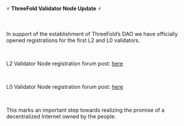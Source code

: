 ⚡ **ThreeFold Validator Node Update** ⚡

<br/>

In support of the establishment of ThreeFold’s DAO we have officially opened registrations for the first L2 and L0 validators.

<br/>

L2 Validator Node registration forum post: [here](https://forum.threefold.io/t/procedure-to-register-your-l2-validator-node/1864)

<br/>

L0 Validator Node registration forum post: [here](https://forum.threefold.io/t/procedure-to-register-your-l0-validator-nodes/1866)

<br/>

This marks an important step towards realizing the promise of a decentralized Internet owned by the people.